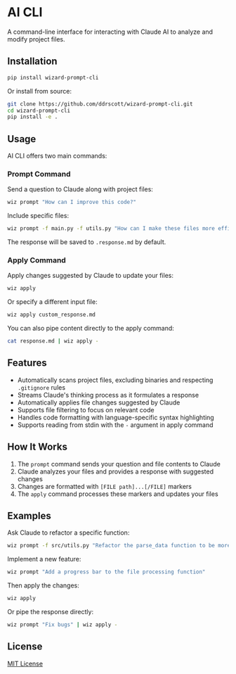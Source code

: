 # AI CLI

A command-line interface for interacting with Claude AI to analyze and modify project files.

## Installation

```bash
pip install wizard-prompt-cli
```

Or install from source:

```bash
git clone https://github.com/ddrscott/wizard-prompt-cli.git
cd wizard-prompt-cli
pip install -e .
```

## Usage

AI CLI offers two main commands:

### Prompt Command

Send a question to Claude along with project files:

```bash
wiz prompt "How can I improve this code?"
```

Include specific files:

```bash
wiz prompt -f main.py -f utils.py "How can I make these files more efficient?"
```

The response will be saved to `.response.md` by default.

### Apply Command

Apply changes suggested by Claude to update your files:

```bash
wiz apply
```

Or specify a different input file:

```bash
wiz apply custom_response.md
```

You can also pipe content directly to the apply command:

```bash
cat response.md | wiz apply -
```

## Features

- Automatically scans project files, excluding binaries and respecting `.gitignore` rules
- Streams Claude's thinking process as it formulates a response
- Automatically applies file changes suggested by Claude
- Supports file filtering to focus on relevant code
- Handles code formatting with language-specific syntax highlighting
- Supports reading from stdin with the `-` argument in apply command

## How It Works

1. The `prompt` command sends your question and file contents to Claude
2. Claude analyzes your files and provides a response with suggested changes
3. Changes are formatted with `[FILE path]...[/FILE]` markers
4. The `apply` command processes these markers and updates your files

## Examples

Ask Claude to refactor a specific function:

```bash
wiz prompt -f src/utils.py "Refactor the parse_data function to be more efficient"
```

Implement a new feature:

```bash
wiz prompt "Add a progress bar to the file processing function"
```

Then apply the changes:

```bash
wiz apply
```

Or pipe the response directly:

```bash
wiz prompt "Fix bugs" | wiz apply -
```

## License

[MIT License](LICENSE)
